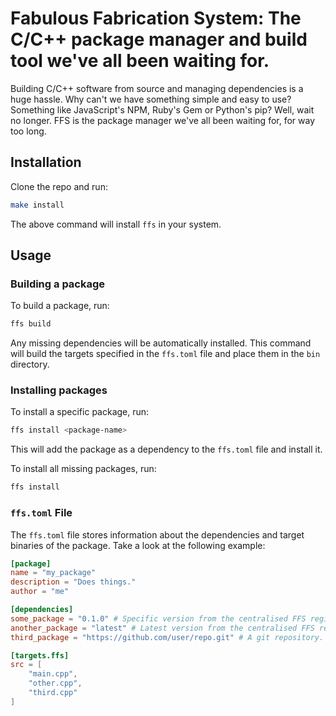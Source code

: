 # Fabulous Fabrication System: The C/C++ package manager and build tool we've all been waiting for.

Building C/C++ software from source and managing dependencies is a huge hassle.
Why can't we have something simple and easy to use? Something like JavaScript's
NPM, Ruby's Gem or Python's pip? Well, wait no longer. FFS is the package
manager we've all been waiting for, for way too long.


## Installation

Clone the repo and run:
```sh
make install
```

The above command will install `ffs` in your system.


## Usage


### Building a package

To build a package, run:
```sh
ffs build
```

Any missing dependencies will be automatically installed.
This command will build the targets specified in the `ffs.toml` file and place
them in the `bin` directory.


### Installing packages

To install a specific package, run:
```sh
ffs install <package-name>
```

This will add the package as a dependency to the `ffs.toml` file and install it.

To install all missing packages, run:
```sh
ffs install
```


### `ffs.toml` File

The `ffs.toml` file stores information about the dependencies and target
binaries of the package. Take a look at the following example:
```toml
[package]
name = "my_package"
description = "Does things."
author = "me"

[dependencies]
some_package = "0.1.0" # Specific version from the centralised FFS registry.
another_package = "latest" # Latest version from the centralised FFS registry.
third_package = "https://github.com/user/repo.git" # A git repository.

[targets.ffs]
src = [
	"main.cpp",
	"other.cpp",
	"third.cpp"
]
```